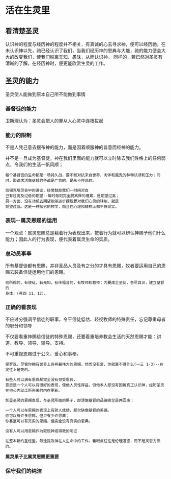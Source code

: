 # 活在生灵里
## 看清楚圣灵
认识神的程度与经历神的程度并不相关，有真诚的心去寻求神，便可以经历祂。在未认识神以先，祂已经认识了我们，当我们经历神的恩典与大能，祂的能力便会大大的改变我们，使我们脱离无知、愚昧，从而认识神。
同样的，若已然对圣灵有清晰的了解，在经历神时，便更能欣赏生灵的工作。

## 圣灵的能力
圣灵使人能做到原本自己所不能做到事情
### 基督徒的能力
卫斯理认为：圣灵会把人的罪从人心灵中连根拔起
### 能力的限制
不是人凭己意去摆布神的能力，而是因着顺服神的旨意而经神的能力。

并不是一旦成为基督徒，神在我们里面的能力就可以立时除去我们性格上的任何弱点，令我们的生活一帆风顺；

```
每个基督徒的生命都是一场持久战，要不断对抗来自世界、肉体和魔鬼的种种试诱和压力；同时，那追求活像基督的争战是严苛的，是永不停息的。
```

```
凯锡克培灵会中的讲论，经常鼓励我们一时间对自
己有过高及过低的期望--每时每刻完全脱离罪的缠累，是期望过高；
另一方面，没有动机去期望能够逐步摆脱罪对我们心灵的辖制，就是
期望过低。这是一种拙劣的神学，而且在心理和精神上都不符现实。
```

### 表现--属灵恩赐的运用
一个观点：属灵恩赐总是藉着行为表现出来，按着行为就可以辨认神赐予他们什么能力；因此人的行为表现，便代表着属灵生命的实质。

### 总动员事奉
所有基督徒都有恩赐，并非圣品人员及有之分的才具有恩赐，牧者要运用自己的恩赐去装备信徒运用他们的恩赐。
```
他所赐的，有使徒，有先知，有传福音的，有牧师和教师；为要成全圣徒，各尽其识，建立基督的
身体」(弗四 11、12)。
```
### 正确的看表现
不应过分强调平信徒的职事，令平信徒低估、轻视牧师的特殊责任，忘记尊重母者的职分和领导

不仅要看重神赐给信徒的特殊恩赐，还要着重培养教会生活的天然恩赐才能：讲道、教导、领导、辅导、支持。

不可重视恩赐过于公义、爱心和事奉。

```
保罗说，尽管你拥有世界上各样最伟大的恩赐，然而没有爱，你就算不得什么(一三 1-3)--在灵性上是死的。
```

```
有些人可以满有恩赐却完全没有领受恩典，
意思是一个人可以有很好的表现，使他人灵性得益，但他本人却没有因着真正认识神，经历圣灵在他心内动工所带来的内在更新。

彰显圣灵的恩赐表现，与圣灵所结的果子，即活像基督的品德完全是两回事；

一个人可以在恩赐的表现上有骄人成绩，却欠缺像基督的美德。
你可以有许多恩赐，但只有少许恩典；
你甚至可以有真实的恩赐，但完全没有真实的恩典。
```

```
没有人可以用恩赐作为取悦神或得救的明证
```

```
在整本新约圣经里，每逢提及神在人生命中的工作，着眼点往往是伦理道德，而不是灵恩方面的。
```

**属灵果子比属灵恩赐更重要**

### 保守我们的纯洁